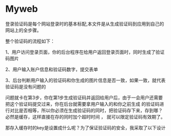 # Myweb
登录验证码是每个网站登录时的基本标配,本文件是从生成验证码到应用到自己的网站上的全步骤。

整个验证码的流程如下：

1、用户访问登录页面，你的后台程序在给用户返回登录页面时，同时生成了验证码图片

2、用户输入账户信息和验证码数字，提交表单

3、后台判断用户输入的验证码和你生成的图片信息是否一致，如果一致，就代表验证码是没有问题的

问题就卡在第3步，你在第1步生成验证码并返回给用户后，由于一会用户还需要把这个验证码提交过来，你在后台就需要拿用户输入的和你之前生成 的验证码进行对比是否相等，所以你必须在生成验证码的同时，把验证码存下来，存到哪？ 必然是缓存，这样直接在存的同时加个超时时间 ， 就可以限定验证码有效期了。 

那存入缓存时的key是设置成什么呢？为了保证验证码的安全，我采取了以下设计
